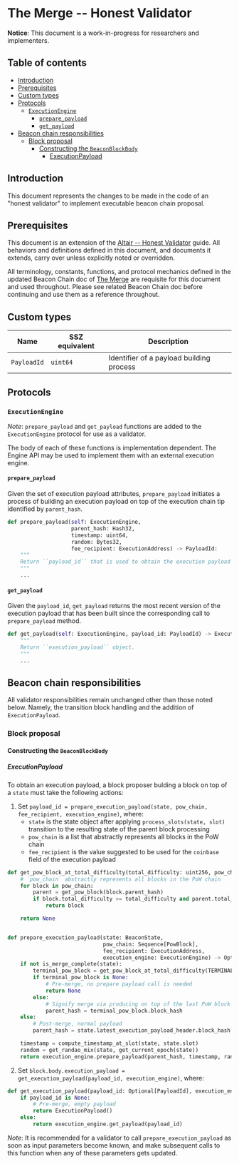 # The Merge -- Honest Validator

**Notice**: This document is a work-in-progress for researchers and implementers.

## Table of contents

<!-- TOC -->
<!-- START doctoc generated TOC please keep comment here to allow auto update -->
<!-- DON'T EDIT THIS SECTION, INSTEAD RE-RUN doctoc TO UPDATE -->

- [Introduction](#introduction)
- [Prerequisites](#prerequisites)
- [Custom types](#custom-types)
- [Protocols](#protocols)
  - [`ExecutionEngine`](#executionengine)
    - [`prepare_payload`](#prepare_payload)
    - [`get_payload`](#get_payload)
- [Beacon chain responsibilities](#beacon-chain-responsibilities)
  - [Block proposal](#block-proposal)
    - [Constructing the `BeaconBlockBody`](#constructing-the-beaconblockbody)
      - [ExecutionPayload](#executionpayload)

<!-- END doctoc generated TOC please keep comment here to allow auto update -->
<!-- /TOC -->

## Introduction

This document represents the changes to be made in the code of an "honest validator" to implement executable beacon chain proposal.

## Prerequisites

This document is an extension of the [Altair -- Honest Validator](../altair/validator.md) guide.
All behaviors and definitions defined in this document, and documents it extends, carry over unless explicitly noted or overridden.

All terminology, constants, functions, and protocol mechanics defined in the updated Beacon Chain doc of [The Merge](./beacon-chain.md) are requisite for this document and used throughout.
Please see related Beacon Chain doc before continuing and use them as a reference throughout.

## Custom types

| Name | SSZ equivalent | Description |
| - | - | - |
| `PayloadId` | `uint64` | Identifier of a payload building process |

## Protocols

### `ExecutionEngine`

*Note*: `prepare_payload` and `get_payload` functions are added to the `ExecutionEngine` protocol for use as a validator.

The body of each of these functions is implementation dependent.
The Engine API may be used to implement them with an external execution engine.

#### `prepare_payload`

Given the set of execution payload attributes, `prepare_payload` initiates a process of building an execution payload
on top of the execution chain tip identified by `parent_hash`.

```python
def prepare_payload(self: ExecutionEngine,
                    parent_hash: Hash32,
                    timestamp: uint64,
                    random: Bytes32,
                    fee_recipient: ExecutionAddress) -> PayloadId:
    """
    Return ``payload_id`` that is used to obtain the execution payload in a subsequent ``get_payload`` call.
    """
    ...
```

#### `get_payload`

Given the `payload_id`, `get_payload` returns the most recent version of the execution payload that
has been built since the corresponding call to `prepare_payload` method.

```python
def get_payload(self: ExecutionEngine, payload_id: PayloadId) -> ExecutionPayload:
    """
    Return ``execution_payload`` object.
    """
    ...
```

## Beacon chain responsibilities

All validator responsibilities remain unchanged other than those noted below. Namely, the transition block handling and the addition of `ExecutionPayload`.

### Block proposal

#### Constructing the `BeaconBlockBody`

##### ExecutionPayload

To obtain an execution payload, a block proposer bulding a block on top of a `state` must take the following actions:

1. Set `payload_id = prepare_execution_payload(state, pow_chain, fee_recipient, execution_engine)`, where:
    * `state` is the state object after applying `process_slots(state, slot)` transition to the resulting state of the parent block processing
    * `pow_chain` is a list that abstractly represents all blocks in the PoW chain
    * `fee_recipient` is the value suggested to be used for the `coinbase` field of the execution payload

```python
def get_pow_block_at_total_difficulty(total_difficulty: uint256, pow_chain: Sequence[PowBlock]) -> Optional[PowBlock]:
    # `pow_chain` abstractly represents all blocks in the PoW chain
    for block in pow_chain:
        parent = get_pow_block(block.parent_hash)
        if block.total_difficulty >= total_difficulty and parent.total_difficulty < total_difficulty:
            return block

    return None


def prepare_execution_payload(state: BeaconState,
                              pow_chain: Sequence[PowBlock],
                              fee_recipient: ExecutionAddress,
                              execution_engine: ExecutionEngine) -> Optional[PayloadId]:
    if not is_merge_complete(state):
        terminal_pow_block = get_pow_block_at_total_difficulty(TERMINAL_TOTAL_DIFFICULTY, pow_chain)
        if terminal_pow_block is None:
            # Pre-merge, no prepare payload call is needed
            return None
        else:
            # Signify merge via producing on top of the last PoW block
            parent_hash = terminal_pow_block.block_hash
    else:
        # Post-merge, normal payload
        parent_hash = state.latest_execution_payload_header.block_hash

    timestamp = compute_timestamp_at_slot(state, state.slot)
    random = get_randao_mix(state, get_current_epoch(state))
    return execution_engine.prepare_payload(parent_hash, timestamp, random, fee_recipient)
```

2. Set `block.body.execution_payload = get_execution_payload(payload_id, execution_engine)`, where:

```python
def get_execution_payload(payload_id: Optional[PayloadId], execution_engine: ExecutionEngine) -> ExecutionPayload:
    if payload_id is None:
        # Pre-merge, empty payload
        return ExecutionPayload()
    else:
        return execution_engine.get_payload(payload_id)
```

*Note*: It is recommended for a validator to call `prepare_execution_payload` as soon as input parameters become known,
and make subsequent calls to this function when any of these parameters gets updated.
